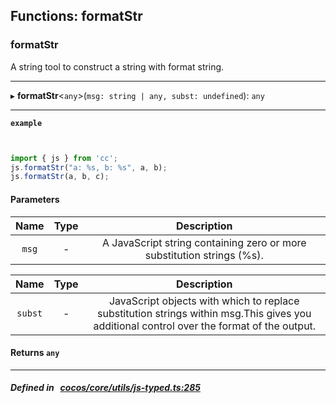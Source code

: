 ## Functions: formatStr

### formatStr

A string tool to construct a string with format string.
___
▸ **formatStr**<`any`\>(`msg: string | any, subst: undefined`): `any`
___



**`example`**

```ts


import { js } from 'cc';
js.formatStr("a: %s, b: %s", a, b);
js.formatStr(a, b, c);


```



#### Parameters

| Name | Type | Description |
| :------: | :------: | :------: |
| `msg` | - | A JavaScript string containing zero or more substitution strings (%s).  |

| Name | Type | Description |
| :------: | :------: | :------: |
| `subst` | - | JavaScript objects with which to replace substitution strings within msg.This gives you additional control over the format of the output.  |


#### Returns `any` 
___


##### Defined in &nbsp;   [cocos/core/utils/js-typed.ts:285](https://github.com/cocos-creator/engine/blob/c7bf6b8a9/cocos/core/utils/js-typed.ts#L285)&nbsp;
